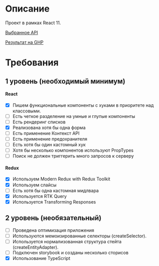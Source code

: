 # Описание
Проект в рамках React 11.

[Выбранное API](https://rickandmortyapi.com/documentation/)

[Результат на GHP](https://steeksg.github.io/aston-task/)

# Требования

## 1 уровень (необходимый минимум)
#### React
- [x] Пишем функциональные компоненты c хуками в приоритете над классовыми.
- [ ] Есть четкое разделение на умные и глупые компоненты 
- [ ] Есть рендеринг списков
- [x] Реализована хотя бы одна форма
- [ ] Есть применение Контекст API
- [ ] Есть применение предохранителя
- [ ] Есть хотя бы один кастомный хук
- [ ] Хотя бы несколько компонентов используют PropTypes
- [ ] Поиск не должен триггерить много запросов к серверу

#### Redux
- [x] Используем Modern Redux with Redux Toolkit 
- [x] Используем слайсы 
- [ ] Есть хотя бы одна кастомная мидлвара 
- [x] Используется RTK Query 
- [x] Используется Transforming Responses 

## 2 уровень (необязательный)
- [ ] Проведена оптимизация приложения 
- [ ] Используются мемоизированные селекторы (createSelector).
- [ ] Используется нормализованная структура стейта (createEntityAdapter).
- [ ] Подключен storybook и созданы несколько сторисов 
- [x] Использование TypeScript 